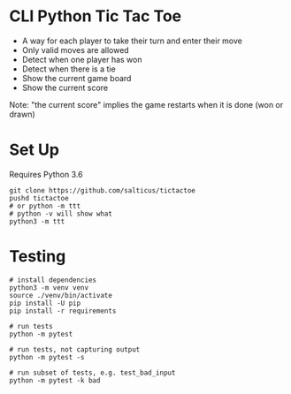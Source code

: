 # CLI Python Tic Tac Toe

- A way for each player to take their turn and enter their move
- Only valid moves are allowed
- Detect when one player has won
- Detect when there is a tie
- Show the current game board
- Show the current score

Note: "the current score" implies the game restarts when it is done (won or drawn)


# Set Up

Requires Python 3.6

    git clone https://github.com/salticus/tictactoe
    pushd tictactoe
    # or python -m ttt
    # python -v will show what
    python3 -m ttt


# Testing

    # install dependencies
    python3 -m venv venv
    source ./venv/bin/activate
    pip install -U pip
    pip install -r requirements
  
    # run tests
    python -m pytest

    # run tests, not capturing output
    python -m pytest -s

    # run subset of tests, e.g. test_bad_input
    python -m pytest -k bad
